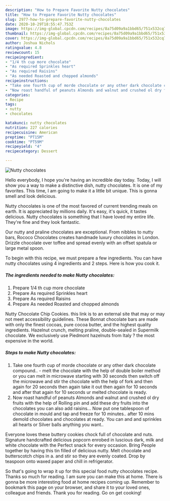 ```yaml
---
description: "How to Prepare Favorite Nutty chocolates"
title: "How to Prepare Favorite Nutty chocolates"
slug: 2977-how-to-prepare-favorite-nutty-chocolates
date: 2020-10-29T18:55:47.753Z
image: https://img-global.cpcdn.com/recipes/8a75d09a9a1bbd65/751x532cq70/nutty-chocolates-recipe-main-photo.jpg
thumbnail: https://img-global.cpcdn.com/recipes/8a75d09a9a1bbd65/751x532cq70/nutty-chocolates-recipe-main-photo.jpg
cover: https://img-global.cpcdn.com/recipes/8a75d09a9a1bbd65/751x532cq70/nutty-chocolates-recipe-main-photo.jpg
author: Joshua Nichols
ratingvalue: 4.8
reviewcount: 15
recipeingredient:
- "1/4 th cup more chocolate"
- "As required Sprinkles heart"
- "As required Raisins"
- "As needed Roasted and chopped almonds"
recipeinstructions:
- "Take one fourth cup of morde chocolate or any other dark chocolate compound.. melt the chocolate with the help of double boiler method or you can melt in microwave starting with 30 seconds then switch off the microwave and stir the chocolate with the help of fork and then again for 20 seconds then again take it out then again for 10 seconds and after that again for 10 seconds ur melted chocolate is ready."
- "Now roast handful of peanuts Almonds and walnut and crushed ol dry fruits with the help of Rolling pin and add these dry fruits into the chocolates you can also add raisins... Now put one tablespoon of chocolate in mould and tap and freeze for 10 minutes.. after 10 mins demold chocolates and chocolates at ready. You can and and sprinkles all hearts or Silver balls anything you want.."
categories:
- Recipe
tags:
- nutty
- chocolates

katakunci: nutty chocolates 
nutrition: 227 calories
recipecuisine: American
preptime: "PT15M"
cooktime: "PT59M"
recipeyield: "4"
recipecategory: Dessert

---
```



![Nutty chocolates](https://img-global.cpcdn.com/recipes/8a75d09a9a1bbd65/751x532cq70/nutty-chocolates-recipe-main-photo.jpg)

Hello everybody, I hope you're having an incredible day today. Today, I will show you a way to make a distinctive dish, nutty chocolates. It is one of my favorites. This time, I am going to make it a little bit unique. This is gonna smell and look delicious.

Nutty chocolates is one of the most favored of current trending meals on earth. It is appreciated by millions daily. It's easy, it's quick, it tastes delicious. Nutty chocolates is something that I have loved my entire life. They're fine and they look fantastic.

Our nutty and praline chocolates are exceptional. From nibbles to nutty bars, Rococo Chocolates creates handmade luxury chocolates in London. Drizzle chocolate over toffee and spread evenly with an offset spatula or large metal spoon.


To begin with this recipe, we must prepare a few ingredients. You can have nutty chocolates using 4 ingredients and 2 steps. Here is how you cook it.

<!--inarticleads1-->

##### The ingredients needed to make Nutty chocolates:

1. Prepare 1/4 th cup more chocolate
1. Prepare As required Sprinkles heart
1. Prepare As required Raisins
1. Prepare As needed Roasted and chopped almonds


Nutty Chocolate Chip Cookies. this link is to an external site that may or may not meet accessibility guidelines. These Bonnat chocolate bars are made with only the finest cocoas, pure cocoa butter, and the highest quality ingredients. Hazelnut crunch, melting praline, double-sealed in Supermilk chocolate. We exclusively use Piedmont hazelnuts from Italy ? the most expensive in the world. 

<!--inarticleads2-->

##### Steps to make Nutty chocolates:

1. Take one fourth cup of morde chocolate or any other dark chocolate compound.. - melt the chocolate with the help of double boiler method or you can melt in microwave starting with 30 seconds then switch off the microwave and stir the chocolate with the help of fork and then again for 20 seconds then again take it out then again for 10 seconds and after that again for 10 seconds ur melted chocolate is ready.
1. Now roast handful of peanuts Almonds and walnut and crushed ol dry fruits with the help of Rolling pin and add these dry fruits into the chocolates you can also add raisins... Now put one tablespoon of chocolate in mould and tap and freeze for 10 minutes.. after 10 mins demold chocolates and chocolates at ready. You can and and sprinkles all hearts or Silver balls anything you want..


Everyone loves these buttery cookies chock full of chocolate and nuts. Signature handcrafted delicious popcorn enrobed in luscious dark, milk and white chocolate with the Perfect snack for every occasion. Bring People together by having this tin filled of delicious nutty. Melt chocolate and butterscotch chips in a. and stir so they are evenly coated. Drop by teaspoon onto waxed paper and chill in refrigerator. 

So that's going to wrap it up for this special food nutty chocolates recipe. Thanks so much for reading. I am sure you can make this at home. There is gonna be more interesting food at home recipes coming up. Remember to bookmark this page on your browser, and share it to your loved ones, colleague and friends. Thank you for reading. Go on get cooking!
